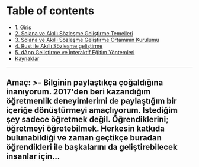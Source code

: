 # Table of contents

* [1. Giriş](README.md)
* [2. Solana ve Akıllı Sözleşme Geliştirme  Temelleri](ii.-solana-ve-akilli-soezlesme-gelistirme-temelleri.md)
* [3. Solana ve Akıllı Sözleşme Geliştirme Ortamının Kurulumu](iii.-solana-ve-akilli-soezlesme-gelistirme-ortaminin-kurulumu.md)
* [4. Rust ile Akıllı Sözleşme geliştirme](iv.-rust-ile-akilli-soezlesme-gelistirme.md)
* [5. dApp Geliştirme ve İnteraktif Eğitim Yöntemleri](v.-dapp-gelistirme-ve-interaktif-egitim-yoentemleri.md)
* [Kaynaklar](kaynaklar.md)

---
Amaç: >-
  Bilginin paylaştıkça çoğaldığına inanıyorum. 2017'den beri kazandığım öğretmenlik deneyimlerimi de paylaştığım bir içeriğe dönüştürmeyi amaçlıyorum. İstediğim şey sadece öğretmek değil. Öğrendiklerini; öğretmeyi öğretebilmek. Herkesin katkıda bulunabildiği ve zaman geçtikçe buradan öğrendikleri ile başkalarını da geliştirebilecek insanlar için...
---



